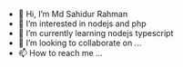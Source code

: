 - 👋 Hi, I’m Md Sahidur Rahman
- 👀 I’m interested in nodejs and php
- 🌱 I’m currently learning nodejs typescript
- 💞️ I’m looking to collaborate on ...
- 📫 How to reach me ...

<!---
RingLives/RingLives is a ✨ special ✨ repository because its `README.md` (this file) appears on your GitHub profile.
You can click the Preview link to take a look at your changes.
--->
